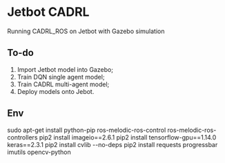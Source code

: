 # Jetbot CADRL
Running CADRL_ROS on Jetbot with Gazebo simulation

## To-do
1. Import Jetbot model into Gazebo;
2. Train DQN single agent model;
3. Train CADRL multi-agent model;
4. Deploy models onto Jebot. 

## Env
sudo apt-get install python-pip ros-melodic-ros-control ros-melodic-ros-controllers
pip2 install imageio==2.6.1
pip2 install tensorflow-gpu==1.14.0 keras==2.3.1
pip2 install cvlib --no-deps
pip2 install requests progressbar imutils  opencv-python